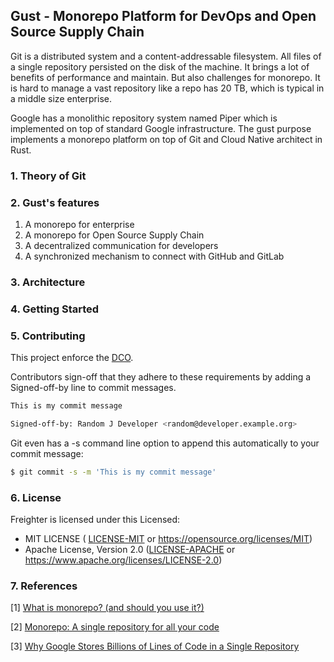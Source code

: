 ## Gust - Monorepo Platform for DevOps and Open Source Supply Chain

Git is a distributed system and a content-addressable filesystem. All files of a single repository persisted on the disk of the machine. It brings a lot of benefits of performance and maintain. But also challenges for monorepo. It is hard to manage a vast repository like a repo has 20 TB, which is typical in a middle size enterprise.

Google has a monolithic repository system named Piper which is implemented on top of standard Google infrastructure. The gust purpose implements a monorepo platform on top of Git and Cloud Native architect in Rust.

### 1. Theory of Git

### 2. Gust's features

1. A monorepo for enterprise
2. A monorepo for Open Source Supply Chain
3. A decentralized communication for developers
4. A synchronized mechanism to connect with GitHub and GitLab

### 3. Architecture

### 4. Getting Started

### 5. Contributing

This project enforce the [DCO](https://developercertificate.org).

Contributors sign-off that they adhere to these requirements by adding a Signed-off-by line to commit messages.

```bash
This is my commit message

Signed-off-by: Random J Developer <random@developer.example.org>
```

Git even has a -s command line option to append this automatically to your commit message:

```bash
$ git commit -s -m 'This is my commit message'
```

### 6. License

Freighter is licensed under this Licensed:

* MIT LICENSE ( [LICENSE-MIT](LICENSE-MIT) or https://opensource.org/licenses/MIT)
* Apache License, Version 2.0 ([LICENSE-APACHE](LICENSE-APACHE) or https://www.apache.org/licenses/LICENSE-2.0)

### 7. References

[1] [What is monorepo? (and should you use it?)](https://semaphoreci.com/blog/what-is-monorepo)
    
[2] [Monorepo: A single repository for all your code](https://medium.com/@mattklein123/monorepo-a-single-repository-for-all-your-code-86a852bff054)

[3] [Why Google Stores Billions of Lines of Code in a Single Repository](https://cacm.acm.org/magazines/2016/7/204032-why-google-stores-billions-of-lines-of-code-in-a-single-repository)
